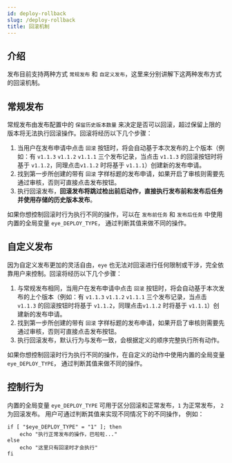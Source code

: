```yaml
---
id: deploy-rollback
slug: /deploy-rollback
title: 回滚机制
---
```


## 介绍
发布目前支持两种方式 `常规发布` 和 `自定义发布`，这里来分别讲解下这两种发布方式的回滚机制。

## 常规发布
常规发布由发布配置中的 `保留历史版本数量` 来决定是否可以回滚，超过保留上限的版本将无法执行回滚操作。回滚将经历以下几个步骤：
1. 当用户在发布申请中点击 `回滚` 按钮时，将会自动基于本次发布的上个版本（例如：有 `v1.1.3` `v1.1.2` `v1.1.1` 三个发布记录，当点击 `v1.1.3`
的回滚按钮时将基于 `v1.1.2`，同理点击`v1.1.2` 时将基于 `v1.1.1`）创建新的发布申请。
2. 找到第一步所创建的带有 `回滚` 字样标题的发布申请，如果开启了审核则需要先通过审核，否则可直接点击发布按钮。
3. 执行回滚发布，**回滚发布将跳过检出前后动作，直接执行发布前和发布后任务并使用存储的历史版本发布**。

如果你想控制回滚时行为执行不同的操作，可以在 `发布前任务` 和 `发布后任务` 中使用内置的全局变量 `eye_DEPLOY_TYPE`， 通过判断其值来做不同的操作。


## 自定义发布
因为自定义发布更加的灵活自由，`eye` 也无法对回滚进行任何限制或干涉，完全依靠用户来控制。回滚将经历以下几个步骤：
1. 与常规发布相同，当用户在发布申请中点击 `回滚` 按钮时，将会自动基于本次发布的上个版本（例如：有 `v1.1.3` `v1.1.2` `v1.1.1` 三个发布记录，当点击 `v1.1.3`
的回滚按钮时将基于 `v1.1.2`，同理点击`v1.1.2` 时将基于 `v1.1.1`）创建新的发布申请。
2. 找到第一步所创建的带有 `回滚` 字样标题的发布申请，如果开启了审核则需要先通过审核，否则可直接点击发布按钮。
3. 执行回滚发布，默认行为与发布一致，会根据定义的顺序完整执行所有动作。

如果你想控制回滚时行为执行不同的操作，在自定义的动作中使用内置的全局变量 `eye_DEPLOY_TYPE`， 通过判断其值来做不同的操作。


## 控制行为
内置的全局变量 `eye_DEPLOY_TYPE` 可用于区分回滚和正常发布，`1` 为正常发布， `2` 为回滚发布。 用户可通过判断其值来实现不同情况下的不同操作，
例如：

```shell script
if [ "$eye_DEPLOY_TYPE" = "1" ]; then
    echo "执行正常发布的操作，巴啦啦..."
else
    echo "这里只有回滚时才会执行"
fi
```